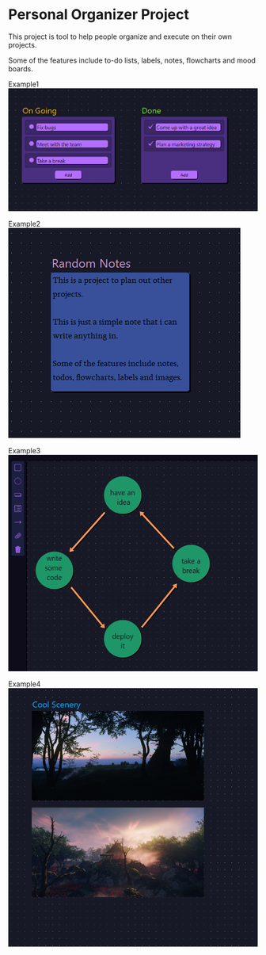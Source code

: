 # Personal Organizer Project

This project is tool to help people organize and execute on their own projects.

Some of the features include to-do lists, labels, notes, flowcharts and mood boards.

Example1
![example-layout1](./Images/Organizer1.png)

Example2
![example-layout2](./Images/Organizer2.png)

Example3
![example-layout2](./Images/Organize3.png)

Example4
![example-layout2](./Images/Organizer4.png)
